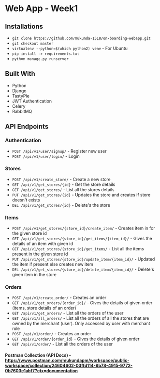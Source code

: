 # Web App - Week1

## Installations
* ```git clone https://github.com/mukunda-1518/on-boarding-webapp.git```
* ```git checkout master```
* ```virtualenv --python=$(which python2) venv``` - For Ubuntu
* ```pip install -r requirements.txt```
* ```python manage.py runserver```

## Built With
* Python
* Django
* TastyPie
* JWT Authentication
* Celery
* RabbitMQ

## API Endpoints

### Authentication
* ```POST /api/v1/user/signup/``` - Register new user
* ```POST /api/v1/user/login/``` - Login

### Stores
* ```POST /api/v1/create_store/``` - Create a new store
* ```GET /api/v1/get_stores/{id}``` - Get the store details
* ```GET /api/v1/get_stores/``` - List all the stores details
* ```PUT /api/v1/get_stores/{id}``` - Updates the store and creates if store doesn't exists
* ```DEL /api/v1/get_stores/{id}``` - Delete's the store

### Items
* ```POST /api/v1/get_stores/{store_id}/create_item/``` - Creates item in for the given store id
* ```GET /api/v1/get_stores/{store_id}/get_items/{item_id}/``` - Gives the details of an item with given id
* ```GET /api/v1/get_stores/{store_id}/get_items/``` -  List all the items present in the given store id
* ```PUT /api/v1/get_stores/{store_id}/update_item/{item_id}/``` - Updated the item if present else creates new item
* ```DEL /api/v1/get_stores/{store_id}/delete_item/{item_id}/``` - Delete's given item in the store

### Orders
* ```POST /api/v1/create_order/``` - Creates an order
* ```GET /api/v1/get_orders/{order_id}/``` - Gives the details of given order (items, store details of an order)
* ```GET /api/v1/get_orders/``` - List all the orders of the user
* ```GET /api/v1/all_orders/``` - List all the orders of all the stores that are owned by the merchant (user). Only accessed by user with merchant role
* ```POST /api/v1/order/``` - Creates an order
* ```GET /api/v1/order/{order_id}``` - Gives the details of given order
* ```GET /api/v1/order/``` - List all the orders of the user

#### Postman Collection (API Docs) - https://www.postman.com/mukundapm/workspace/public-workspace/collection/24604602-03ffd114-9b78-4915-9772-0b7603e1abf7?ctx=documentation
